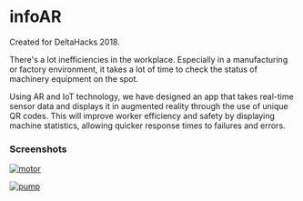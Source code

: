# infoAR
Created for DeltaHacks 2018.

There's a lot inefficiencies in the workplace. Especially in a manufacturing or factory environment, it takes a lot of time to check the status of machinery equipment on the spot.

Using AR and IoT technology, we have designed an app that takes real-time sensor data and displays it in augmented reality through the use of unique QR codes. This will improve worker efficiency and safety by displaying machine statistics, allowing quicker response times to failures and errors.


### Screenshots

[![motor](https://github.com/erictraaaan/infoAR/blob/master/img/motor.png)](https://github.com/erictraaaan/infoAR/blob/master/img/motor.png)

[![pump](https://github.com/erictraaaan/infoAR/blob/master/img/pump.png)](https://github.com/erictraaaan/infoAR/blob/master/img/pump.png)
